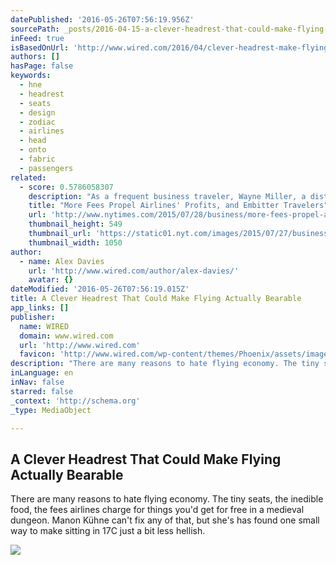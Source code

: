 ```yaml
---
datePublished: '2016-05-26T07:56:19.956Z'
sourcePath: _posts/2016-04-15-a-clever-headrest-that-could-make-flying-actually-bearable.md
inFeed: true
isBasedOnUrl: 'http://www.wired.com/2016/04/clever-headrest-make-flying-actually-bearable/'
authors: []
hasPage: false
keywords:
  - hne
  - headrest
  - seats
  - design
  - zodiac
  - airlines
  - head
  - onto
  - fabric
  - passengers
related:
  - score: 0.5786058307
    description: "As a frequent business traveler, Wayne Miller, a distributor for an ethnic foods company, often pays extra to stretch out his legs. When he paid $38 for a window seat with extra legroom on a recent cross-country flight, though, Mr. Miller was upset to find out, when he boarded, that the seat didn't actually have window access."
    title: "More Fees Propel Airlines' Profits, and Embitter Travelers"
    url: 'http://www.nytimes.com/2015/07/28/business/more-fees-propel-airlines-profits-and-embitter-travelers.html'
    thumbnail_height: 549
    thumbnail_url: 'https://static01.nyt.com/images/2015/07/27/business/28itineraries-web/28itineraries-web-facebookJumbo.jpg'
    thumbnail_width: 1050
author:
  - name: Alex Davies
    url: 'http://www.wired.com/author/alex-davies/'
    avatar: {}
dateModified: '2016-05-26T07:56:19.015Z'
title: A Clever Headrest That Could Make Flying Actually Bearable
app_links: []
publisher:
  name: WIRED
  domain: www.wired.com
  url: 'http://www.wired.com'
  favicon: 'http://www.wired.com/wp-content/themes/Phoenix/assets/images/favicon.ico'
description: "There are many reasons to hate flying economy. The tiny seats, the inedible food, the fees airlines charge for things you'd get for free in a medieval dungeon. Manon Kühne can't fix any of that, but she's has found one small way to make sitting in 17C just a bit less hellish."
inLanguage: en
inNav: false
starred: false
_context: 'http://schema.org'
_type: MediaObject

---
```

<article style=""><h1>A Clever Headrest That Could Make Flying Actually Bearable</h1><p>There are many reasons to hate flying economy. The tiny seats, the inedible food, the fees airlines charge for things you'd get for free in a medieval dungeon. Manon Kühne can't fix any of that, but she's has found one small way to make sitting in 17C just a bit less hellish.</p><img src="https://s3-us-west-2.amazonaws.com/the-grid-img/p/8dc283ca637a9ed4e81f27749130ffccde596046.jpg" /></article>